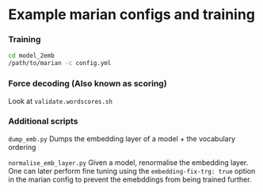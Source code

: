 # Example marian configs and training

### Training

```bash
cd model_2emb
/path/to/marian -c config.yml
```

### Force decoding (Also known as scoring)
Look at `validate.wordscores.sh`

### Additional scripts
`dump_emb.py` Dumps the embedding layer of a model + the vocabulary ordering

`normalise_emb_layer.py` Given a model, renormalise the embedding layer. One can later perform fine tuning using the `embedding-fix-trg: true` option in the marian config to prevent the emebddings from being trained further.

